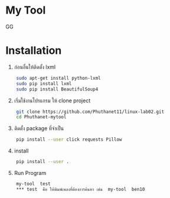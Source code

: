 # My Tool

GG


# Installation

1. ก่อนอื่นให้ติดตั้ง lxml
```sh
	sudo apt-get install python-lxml
	sudo pip install lxml
	sudo pip install BeautifulSoup4  
```
2. เริ่มใช้งานโปรแกรม ให้ clone project
```sh
	git clone https://github.com/Phuthanet11/linux-lab02.git
	cd Phuthanet-mytool
```
3. ติดตั้ง package ที่จำเป็น
```sh
	pip install --user click requests Pillow
```
4. install
```sh
	pip install --user .
```
5. Run Program
```sh
	my-tool  test
	*** test  คือ ให้พิมพ์เพลงที่ต้องการค้นหา เช่น  my-tool  ben10
```
